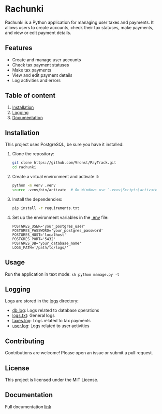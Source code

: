 # Rachunki

Rachunki is a Python application for managing user taxes and payments. It allows users to create accounts, check their tax statuses, make payments, and view or edit payment details.

## Features

- Create and manage user accounts
- Check tax payment statuses
- Make tax payments
- View and edit payment details
- Log activities and errors

## Table of content
1. [Installation](#Installation)
2. [Logging](#Logging)
3. [Documentation](#Documentation)

## Installation

This project uses PostgreSQL, be sure you have it installed.

1. Clone the repository:
    ```sh
    git clone https://github.com/Vronst/PayTrack.git
    cd rachunki
    ```

2. Create a virtual environment and activate it:
    ```sh
    python -m venv .venv
    source .venv/bin/activate  # On Windows use `.venv\Scripts\activate`
    ```

3. Install the dependencies:
    ```sh
    pip install -r requirements.txt
    ```

4. Set up the environment variables in the [.env]() file:
    ```env
    POSTGRES_USER='your_postgres_user'
    POSTGRES_PASSWORD='your_postgres_password'
    POSTGRES_HOST='localhost'
    POSTGRES_PORT='5432'
    POSTGRES_DB='your_database_name'
    LOGS_PATH='/path/to/logs/'
    ```

## Usage

Run the application in text mode:
    ```sh
    python manage.py -t
    ```

## Logging

Logs are stored in the [logs](http://_vscodecontentref_/4) directory:
- [db.log](): Logs related to database operations
- [logs.txt](): General logs
- [taxes.log](): Logs related to tax payments
- [user.log](): Logs related to user activities

## Contributing

Contributions are welcome! Please open an issue or submit a pull request.

## License

This project is licensed under the MIT License.

## Documentation

Full documentation [link](https://vronst.github.io/PayTrack/)
